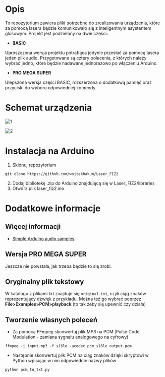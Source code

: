# Opis
To repozytorium zawiera pliki potrzebne do zrealizowania urządzenia, które za pomocą lasera będzie komunikowało się z inteligentnym asystentem głosowym.
Projekt jest podzielony na dwie części: 

- **BASIC**
  
Uproszczona wersja projektu potrafiąca jedynie przesłać za pomocą lasera jeden plik audio. Przygotowane są cztery polecenia, z których należy wybrać jedno, które będzie nadawane jednorazowo po włączeniu Arduino.

- **PRO MEGA SUPER**
  
Ulepszona wersja części BASIC, rozszerzona o dodatkową pamięć oraz przyciski do wyboru odpowiedniej komendy.

# Schemat urządzenia

![1](https://github.com/wojtekbakun/Laser_FIZ2/assets/129949845/206ec55f-7232-42db-824e-029f1d294824)


![2](https://github.com/wojtekbakun/Laser_FIZ2/assets/129949845/e8b77f12-1ccb-4b72-ad5e-08c17e651b94)


# Instalacja na Arduino
1. Sklonuj repozytorium
```
git clone https://github.com/wojtekbakun/Laser_FIZ2
```
2. Dodaj bibliotekę .zip do Arduino znajdującą się w Laser_FIZ2/libraries
3. Otwórz plik laser_fiz2.ino
# Dodatkowe informacje
## Więcej informacji
- [Simple Arduino audio samples](https://highlowtech.org/?p=1963)
## Wersja PRO MEGA SUPER
Jeszcze nie powstała, jak trzeba będzie to się zrobi.
## Oryginalny plik tekstowy
W katalogu z plikami txt znajduje się `original.txt`, czyli ciąg znaków reprezentujący dźwięk z przykładu. Można też go wybrać poprzez **File>Examples>PCM>playback** (to tak żeby się upewnić czy działa)
## Tworzenie własnych poleceń
- Za pomocą FFmpeg skonwertuj plik MP3 na PCM (Pulse Code Modulation - zamiana sygnału analogowego na cyfrowy)
```
ffmpeg -i input.mp3 -f s16le -acodec pcm_s16le output.pcm
```

- Następnie skonwertuj plik PCM na ciąg znaków dzięki skryptowi w Python wpisując w nim odpowiednie nazwy plików
```
python pcm_to_txt.py
```
